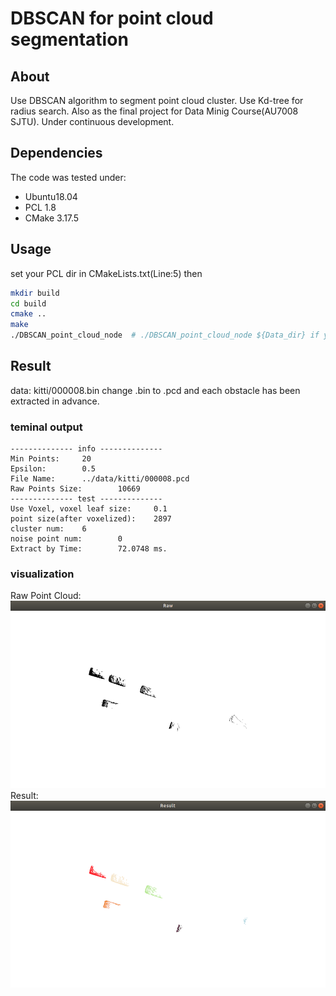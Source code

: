 # DBSCAN for point cloud segmentation

## About

Use DBSCAN algorithm to segment point cloud cluster. Use Kd-tree for radius search. 
Also as the final project for Data Minig Course(AU7008 SJTU). 
Under continuous development.

## Dependencies

The code was tested under:

* Ubuntu18.04
* PCL 1.8
* CMake 3.17.5

## Usage

set your PCL dir in CMakeLists.txt(Line:5)
then
``` bash
mkdir build
cd build
cmake ..
make
./DBSCAN_point_cloud_node  # ./DBSCAN_point_cloud_node ${Data_dir} if you want to use your own data.
```


## Result

data: kitti/000008.bin
change .bin to .pcd and each obstacle has been extracted in advance.

### teminal output

```
-------------- info --------------
Min Points:     20
Epsilon:        0.5
File Name:      ../data/kitti/000008.pcd
Raw Points Size:        10669
-------------- test --------------
Use Voxel, voxel leaf size:     0.1
point size(after voxelized):    2897
cluster num:    6
noise point num:        0
Extract by Time:        72.0748 ms.
```

### visualization

Raw Point Cloud:
![Raw](./data/result/raw.png)
Result:
![Result](./data/result/result.png)
